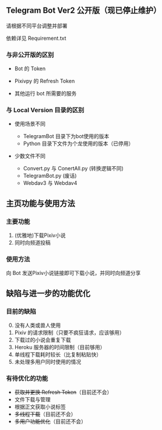 ## Telegram Bot Ver2 公开版（现已停止维护）

请根据不同平台调整并部署

依赖详见 Requirement.txt


### 与非公开版的区别

- Bot 的 Token

- Pixivpy 的  Refresh Token

- 其他运行 bot 所需要的服务

### 与 Local Version 目录的区别

- 使用场景不同
  - TelegramBot 目录下为bot使用的版本
  - Python 目录下文件为个龙使用的版本（已停用）

- 少数文件不同
  - Convert.py 与 ConertAll.py (转换逻辑不同)
  - TelegramBot.py (废话)
  - Webdav3 与 Webdav4
  
  

## 主页功能与使用方法

###  主要功能

1. (优雅地)下载Pixiv小说
1. 同时向频道投稿

### 使用方法

向 Bot 发送Pixiv小说链接即可下载小说，并同时向频道分享

## 缺陷与进一步的功能优化

### 目前的缺陷
0. 没有人类或兽人使用
1. Pixiv 的请求限制（只要不疯狂请求，应该够用）
1. 下载过的小说会重复下载
1. Heroku 服务器的时间限制（目前够用）
1. 单线程下载耗时较长（比复制粘贴快）
1. 未处理多用户同时使用的情况

### 有待优化的功能

- ~~获取并更换 Refresh Token~~（目前还不会）
- 文件下载与管理
- 根据正文获取小说标签
- ~~多线程下载~~（目前还不会）
- ~~多用户功能优化~~（目前还不会）

